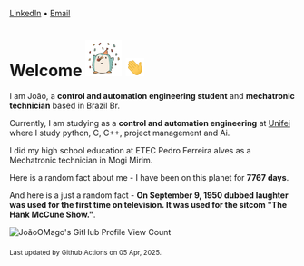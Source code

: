 [LinkedIn](https://www.linkedin.com/in/joão-pedro-gozzoli-b95641301/) &bull;
[Email](joaopedrogozzoli@gmail.com)

# Welcome <img src="happy.gif" height="64px" /> <img src="wave.gif" height="32px" />

I am João, a  **control and automation engineering student** and **mechatronic technician** based in Brazil Br.

Currently, I am studying as a **control and automation engineering** at [Unifei](https://unifei.edu.br) where I study python, C, C++, project management and Ai.

I did my high school education at ETEC Pedro Ferreira alves as a Mechatronic technician in Mogi Mirim.

Here is a random fact about me - I have been on this planet for **7767 days**.

And here is a just a random fact -  **On September 9, 1950 dubbed laughter was used for the first time on television. It was used for the sitcom "The Hank McCune Show."**.

![JoãoOMago's GitHub Profile View Count](https://komarev.com/ghpvc/?username=JoaoOMago)

<sub>Last updated by Github Actions on 05 Apr, 2025.</sub>
